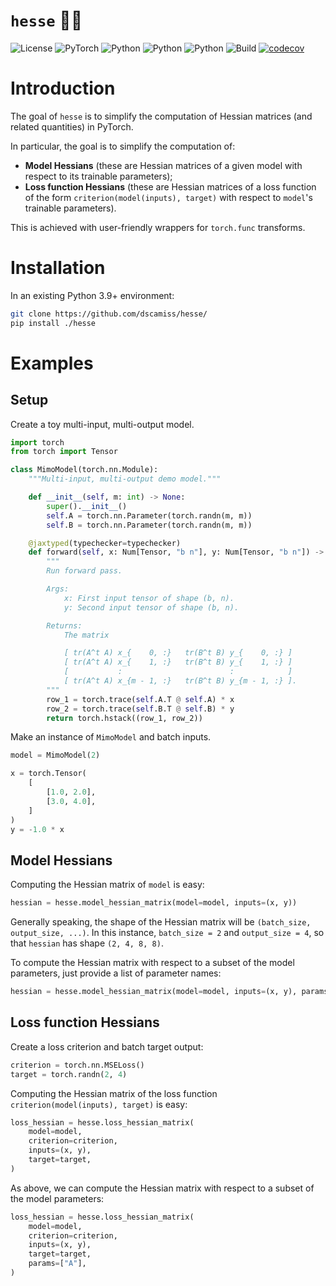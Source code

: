 # `hesse` 🧘‍♂️

![License](https://img.shields.io/badge/license-MIT-blue)
![PyTorch](https://img.shields.io/badge/PyTorch-%23EE4C2C.svg?logo=PyTorch&logoColor=white)
![Python](https://img.shields.io/badge/python-3.9-blue.svg)
![Python](https://img.shields.io/badge/python-3.10-blue.svg)
![Python](https://img.shields.io/badge/python-3.11-blue.svg)
![Build](https://github.com/dscamiss/hesse/actions/workflows/python-package.yml/badge.svg)
[![codecov](https://codecov.io/gh/dscamiss/hesse/graph/badge.svg?token=Z3CGGZJ70B)](https://codecov.io/gh/dscamiss/hesse)

# Introduction

The goal of `hesse` is to simplify the computation of Hessian matrices (and related quantities) in PyTorch.  

In particular, the goal is to simplify the computation of:

* **Model Hessians** (these are Hessian matrices of a given model with respect to its trainable parameters);
* **Loss function Hessians** (these are Hessian matrices of a loss function of the form `criterion(model(inputs), target)` with respect to `model`'s trainable parameters).

This is achieved with user-friendly wrappers for `torch.func` transforms.

# Installation

In an existing Python 3.9+ environment:

```bash
git clone https://github.com/dscamiss/hesse/
pip install ./hesse
```

# Examples

## Setup

Create a toy multi-input, multi-output model.

```python
import torch
from torch import Tensor

class MimoModel(torch.nn.Module):
    """Multi-input, multi-output demo model."""

    def __init__(self, m: int) -> None:
        super().__init__()
        self.A = torch.nn.Parameter(torch.randn(m, m))
        self.B = torch.nn.Parameter(torch.randn(m, m))

    @jaxtyped(typechecker=typechecker)
    def forward(self, x: Num[Tensor, "b n"], y: Num[Tensor, "b n"]) -> Num[Tensor, "b two_n"]:
        """
        Run forward pass.

        Args:
            x: First input tensor of shape (b, n).
            y: Second input tensor of shape (b, n).

        Returns:
            The matrix

            [ tr(A^t A) x_{    0, :}   tr(B^t B) y_{    0, :} ]
            [ tr(A^t A) x_{    1, :}   tr(B^t B) y_{    1, :} ]
            [           :                        :            ]
            [ tr(A^t A) x_{m - 1, :}   tr(B^t B) y_{m - 1, :} ].
        """
        row_1 = torch.trace(self.A.T @ self.A) * x
        row_2 = torch.trace(self.B.T @ self.B) * y
        return torch.hstack((row_1, row_2))
```

Make an instance of `MimoModel` and batch inputs.

```python
model = MimoModel(2)

x = torch.Tensor(
    [
        [1.0, 2.0],
        [3.0, 4.0],
    ]
)
y = -1.0 * x
```

## Model Hessians

Computing the Hessian matrix of `model` is easy:

```python
hessian = hesse.model_hessian_matrix(model=model, inputs=(x, y))
```

Generally speaking, the shape of the Hessian matrix will be `(batch_size, output_size, ...)`.  In this instance, `batch_size = 2` and `output_size = 4`, 
so that `hessian` has shape `(2, 4, 8, 8)`.

To compute the Hessian matrix with respect to a subset of the model parameters, just provide a list of parameter names:

```python
hessian = hesse.model_hessian_matrix(model=model, inputs=(x, y), params=["A"])
```

## Loss function Hessians

Create a loss criterion and batch target output:

```python
criterion = torch.nn.MSELoss()
target = torch.randn(2, 4)
```

Computing the Hessian matrix of the loss function `criterion(model(inputs), target)` is easy:

```python
loss_hessian = hesse.loss_hessian_matrix(
    model=model,
    criterion=criterion,
    inputs=(x, y),
    target=target,
)
```

As above, we can compute the Hessian matrix with respect to a subset of the model parameters:

```python
loss_hessian = hesse.loss_hessian_matrix(
    model=model,
    criterion=criterion,
    inputs=(x, y),
    target=target,
    params=["A"],
)
```

